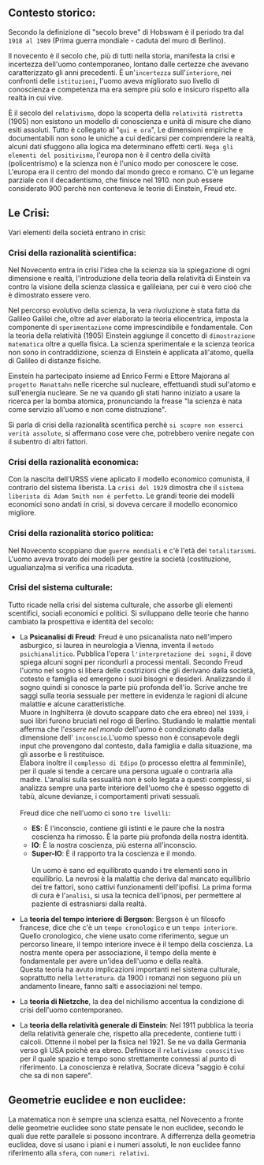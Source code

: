 <IndicePath/>
<script>
  import IndicePath from '$lib/IndicePath/index.svelte';
  </script>

## Contesto storico: 
Secondo la definizione di "secolo breve" di Hobswam è il periodo tra dal `1918 al 1989` (Prima guerra mondiale - caduta del muro di Berlino).

Il novecento è il secolo che, più di tutti nella storia, manifesta la crisi e incertezza dell'uomo contemporaneo, lontano dalle certezze che avevano caratterizzato gli anni precedenti. È un'`incertezza` sull'`interiore`, nei confronti delle `istituzioni`, l'uomo aveva migliorato suo livello di conoscienza e competenza ma era sempre più solo e insicuro rispetto alla realtà in cui vive.  

È il secolo del `relativismo`, dopo la scoperta della `relatività ristretta` (1905) non esistono un modello di conoscienza e unità di misure che diano esiti assoluti. Tutto è collegato al "`qui e ora`", Le dimensioni empiriche e documentabili non sono le uniche a cui dedicarsi per comprendere la realtà, alcuni dati sfuggono alla logica ma determinano effetti certi. `Nega gli elementi del positivismo`, l'europa non è il centro della civiltà (policentrismo) e la scienza non è l'unico modo per conoscere le cose. L'europa era il centro del mondo dal mondo greco e romano. 
C'è un legame parziale con il decadentismo, che finisce nel 1910. non può essere considerato 900 perchè non conteneva le teorie di Einstein, Freud etc.  

## Le Crisi:
Vari elementi della società entrano in crisi:

### Crisi della razionalità scientifica: 
Nel Novecento entra in crisi l'idea che la scienza sia la spiegazione di ogni dimensione e realtà, l'introduzione della teoria della relatività di Einstein va contro la visione della scienza classica e galileiana, per cui è vero cioò che è dimostrato essere vero.

Nel percorso evolutivo della scienza, la vera rivoluzione è stata fatta da Galileo Galilei che, oltre ad aver elaborato la teoria eliocentrica, imposta la componente di `sperimentazione` come imprescindibile e fondamentale.
Con la teoria della relatività (1905) Einstein aggiunge il concetto di `dimostrazione matematica` oltre a quella fisica.
La scienza sperimentale e la scienza teorica non sono in contraddizione, scienza di Einstein è applicata all'atomo, quella di Galileo di distanze fisiche.

Einstein ha partecipato insieme ad Enrico Fermi e Ettore Majorana al `progetto Manattahn` nelle ricerche sul nucleare, effettuandi studi sul'atomo e sull'energia nucleare. Se ne va quando gli stati hanno iniziato a usare la ricerca per la bomba atomica, pronunciando la frease "la scienza è nata come servizio all'uomo e non come distruzione".  

Si parla di crisi della razionalità scentifica perchè `si scopre non esserci verità assolute`, si affermano cose vere che, potrebbero venire negate con il subentro di altri fattori.

### Crisi della razionalità economica:
Con la nascita dell'URSS viene aplicato il modello economico comunista, il contrario del sistema liberista. La `crisi del 1929` dimostra che il `sistema liberista di Adam Smith non è perfetto`. Le grandi teorie dei modelli economici sono andati in crisi, si doveva cercare il modello economico migliore. 

### Crisi della razionalità storico politica:  
Nel Novecento scoppiano due `guerre mondiali` e c'è l'età dei `totalitarismi`. L'uomo aveva trovato dei modelli per gestire la società (costituzione, ugualianza)ma si verifica una ricaduta.

### Crisi del sistema culturale:
Tutto ricade nella crisi del sistema culturale, che assorbe gli elementi scentifici, sociali economici e politici. Si sviluppano delle teorie che hanno cambiato la prospettiva e identità del secolo:

- La **Psicanalisi di Freud**: Freud è uno psicanalista nato nell'impero asburgico, si laurea in neurologia a Vienna, inventa il `metodo psichianalitico`. Pubblica l'opera `l'interpretazione dei sogni`, il dove spiega alcuni sogni per ricondurli a processi mentali. Secondo Freud l'uomo nel sogno si libera delle costrizioni che gli derivano dalla società, cotesto e famiglia ed emergono i suoi bisogni e desideri. Analizzando il sogno quindi si conosce la parte più profonda dell'io. Scrive anche tre saggi sulla teoria sessuale per mettere in evidenza le ragioni di alcune malattie e alcune caratteristiche. <br>
Muore in Inghilterra (è dovuto scappare dato che era ebreo) nel `1939`, i suoi libri furono bruciati nel rogo di Berlino.
Studiando le malattie mentali afferma che l'*essere nel mondo* dell'uomo è condizionato dalla dimensione dell' `inconscio`.L'uomo spesso non è consapevole degli input che provengono dal contesto, dalla famiglia e dalla situazione, ma gli assorbe e li restituisce.<br>
Elabora inoltre il `complesso di Edipo` (o processo elettra al femminile), per il quale si tende a cercare una persona uguale o contraria alla madre. L'analisi sulla sessualità non è solo legata a questi complessi, si analizza sempre una parte interiore dell'uomo che è spesso oggetto di tabù, alcune devianze, i comportamenti privati sessuali.<br><br>
Freud dice che nell'uomo ci sono `tre livelli`:  
  - **ES**: È l'inconscio, contiene gli istinti e le paure che la nostra coscienza ha rimosso. È la parte più profonda della nostra identità. 
  - **IO**: È la nostra coscienza, più esterna all'inconscio.
  - **Super-IO**: È il rapporto tra la coscienza e il mondo.<br><br>
Un uomo è sano ed equilibrato quando i tre elementi sono in equilibrio. La nevrosi è la malattia che deriva dal mancato equilibrio dei tre fattori, sono cattivi funzionamenti dell'ipofisi. La prima forma di cura è l'`analisi`, si usa la tecnica dell'ipnosi, per permettere al paziente di estrasniarsi dalla realtà.

- La **teoria del tempo interiore di Bergson**: Bergson è un filosofo francese, dice che c'è un `tempo cronologico` e un `tempo interiore`. Quello cronologico, che viene usato come riferimento, segue un percorso lineare, il tempo interiore invece è il tempo della coscienza. La nostra mente opera per associazione, il tempo della mente è fondamentale per avere un'idea dell'uomo e della realtà.<br>
Questa teoria ha avuto implicazioni importanti nel sistema culturale, soprattutto nella `letteratura`. da 1900 i romanzi non seguono più un andamento lineare, fanno salti e associazioni nel tempo.

- La **teoria di Nietzche**, la dea del nichilismo accentua la condizione di crisi dell'uomo contemporaneo.   

- La **teoria della relatività generale di Einstein**: Nel 1911 pubblica la teoria della relatività generale che, rispetto alla precedente, contiene tutti i calcoli. Ottenne il nobel per la fisica nel 1921. Se ne va dalla Germania verso gli USA poichè era ebreo. Definisce il `relativismo conoscitivo` per il quale spazio e tempo sono strettamente connessi al punto di riferimento. La conoscienza è relativa, Socrate diceva "saggio è colui che sa di non sapere".

## Geometrie euclidee e non euclidee: 
La matematica non è sempre una scienza esatta, nel Novecento a fronte delle geometrie euclidee sono state pensate le non euclidee, secondo le quali due rette parallele si possono incontrare. A differrenza della geometria euclidea, dove si usano i piani e i numeri assoluti, le non euclidee fanno riferimento alla `sfera`, con `numeri relativi`.
 


 